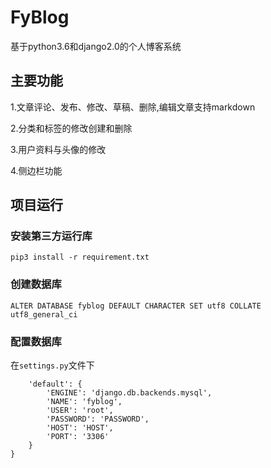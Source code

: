 # FyBlog

基于python3.6和django2.0的个人博客系统

## 主要功能
1.文章评论、发布、修改、草稿、删除,编辑文章支持markdown

2.分类和标签的修改创建和删除

3.用户资料与头像的修改

4.侧边栏功能

## 项目运行

### 安装第三方运行库

    pip3 install -r requirement.txt
    
### 创建数据库
    ALTER DATABASE fyblog DEFAULT CHARACTER SET utf8 COLLATE utf8_general_ci 

### 配置数据库

在```settings.py```文件下

```DATABASES = {
    'default': {
        'ENGINE': 'django.db.backends.mysql',
        'NAME': 'fyblog',
        'USER': 'root',
        'PASSWORD': 'PASSWORD',
        'HOST': 'HOST',
        'PORT': '3306'
    }
}
```
